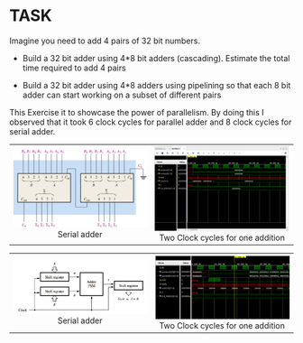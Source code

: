 # TASK
Imagine you need to add 4 pairs of 32 bit numbers.

- Build a 32 bit adder using 4*8 bit adders (cascading). Estimate the total time required to add 4 pairs

- Build a 32 bit adder using 4*8 adders using pipelining so that each 8 bit adder can start working on a subset of different pairs


 This Exercise it to showcase the power of parallelism. By doing this I observed that it took 6 clock cycles for parallel adder and 8 clock cycles for serial adder.

<p align="center">
  <table>
    <tr>
      <td>
        <img src="https://github.com/pasiramavishan/myImages/blob/main/serial%20adder.jpeg" width="300px" />
        <br>
        <center>Serial adder</center>
      </td>
      <td>
        <img src="https://github.com/pasiramavishan/myImages/blob/main/serial%20adder%20diagram.jpeg.png" width="300px" />
        <br>
        <center>Two Clock cycles for one addition</center>
      </td>
    </tr>
  </table>
</p>

<p align="center">
  <table>
    <tr>
      <td>
        <img src="https://github.com/pasiramavishan/myImages/blob/main/parallel%20adder.png" width="300px" />
        <br>
        <center>Serial adder</center>
      </td>
      <td>
        <img src="https://github.com/pasiramavishan/myImages/blob/main/prallel%20adder.png" width="300px" />
        <br>
        <center>Two Clock cycles for one addition</center>
      </td>
    </tr>
  </table>
</p>

